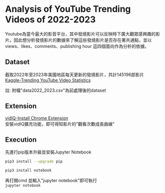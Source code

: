 # Analysis of YouTube Trending Videos of 2022-2023
Youtube為當今最大的影音平台，其中發燒影片可以反映時下廣大觀眾感興趣的影片。因此想分析發燒影片的數據來了解這些發燒影片是否存在著共通點，並以views、likes、comments、publishing hour 這四個面向作為分析的依據。  

## Dataset
截取2022年至2023年美國地區每天更新的發燒影片，共計145196部影片  
[Kaggle-Trending YouTube Video Statistics](https://www.kaggle.com/datasets/datasnaek/youtube-new?select=USvideos.csv)  

註: 附檔"data2022_2023.csv"為前處理後的dataset  

## Extension  
[vidIQ-Install Chrome Extension](https://vidiq.com/extension/)  
安裝vidIQ擴充功能，即可得知影片的"觀看次數成長曲線"

## Execution
先進行pip版本升級並安裝Jupyter Notebook  
  ```bash
  pip3 install --upgrade pip
  ```  
  ```bash
  pip3 install notebook
  ```


再打開cmd 並輸入"jupyter notebook"即可執行  
  ```jupyter notebook```
